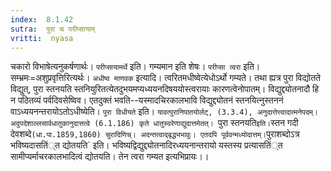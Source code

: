 ```yaml
---
index:  8.1.42
sutra:  पुरा च परीप्सायाम्
vritti:  nyasa
---
```


चकारो विभाषेत्यनुकर्षणार्थः। `परीप्सायामर्थे` इति। गम्यमान इति शेषः। `परीप्सा त्वरा` इति। सम्भ्रमः=अशुप्रवृत्तिरित्यर्थः। `अधीष्व माणवक` इत्यादि। त्वरितमधीष्वेत्येधोऽर्थो गम्यते। तथा ह्यत्र पुरा विद्योतते विद्युत्, पुरा स्तनयति स्तनियुरितत्येतदुभयमप्यध्ययनदिषययोस्त्वरायाः कारणत्वेनोपातम्। विद्युद्द्योतनादौ हि न पठितव्यं पर्वदिवसेष्विव। एतदुक्तं भवति--यस्मादचिरकालभावि विद्युद्द्योतनं स्तनयित्नुस्तननं वाऽध्ययनन्तरायोऽतोऽधीष्येति। `पुरा विधीयते` इति। `यावत्पुरानिपातयोर्लट्, (3.3.4), अनुदात्तेत्त्वादात्मनेपदम्। अदुपदेशाल्लसार्वधातुकानुदात्तत्वे (6.1.186) कृते धातुस्वरेणाद्युदात्तमेतत्। `पुरा स्तनयति` इति। `स्तन गदी देवशब्दे` (धा.पा.1859,1860) चुरादिणिच्। अदन्तत्वाद्बृद्ध्यभावुः। एतदपि पूर्ववन्मध्योदात्तम्। `पुराशब्दोऽत्र भविष्यदासतिं्त द्योतयति` इति। भविष्यद्विद्युद्द्योतनादिरध्ययनान्तरायो यस्तस्य प्रत्यासतिं्त सामीप्यर्माचरकालभादित्वं द्योतयति। तेन त्वरा गम्यत इत्यभिप्रायः।।

